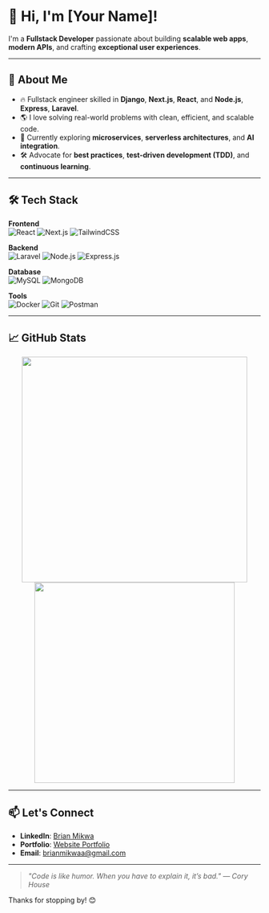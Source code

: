 # 👋 Hi, I'm [Your Name]!

I'm a **Fullstack Developer** passionate about building **scalable web apps**, **modern APIs**, and crafting **exceptional user experiences**.

---

## 🚀 About Me
- 🔥 Fullstack engineer skilled in **Django**, **Next.js**, **React**, and **Node.js**, **Express**, **Laravel**.
- 🌎 I love solving real-world problems with clean, efficient, and scalable code.
- 🎯 Currently exploring **microservices**, **serverless architectures**, and **AI integration**.
- 🛠️ Advocate for **best practices**, **test-driven development (TDD)**, and **continuous learning**.

---

## 🛠️ Tech Stack
**Frontend**  
![React](https://img.shields.io/badge/-React-61DAFB?logo=react&logoColor=white&style=flat) 
![Next.js](https://img.shields.io/badge/-Next.js-000000?logo=next.js&logoColor=white&style=flat) 
![TailwindCSS](https://img.shields.io/badge/-TailwindCSS-38B2AC?logo=tailwind-css&logoColor=white&style=flat)

**Backend**  
![Laravel](https://img.shields.io/badge/-Laravel-FF2D20?logo=laravel&logoColor=white&style=flat) 
![Node.js](https://img.shields.io/badge/-Node.js-339933?logo=node.js&logoColor=white&style=flat) 
![Express.js](https://img.shields.io/badge/-Express.js-000000?logo=express&logoColor=white&style=flat)

**Database**  
![MySQL](https://img.shields.io/badge/-MySQL-4479A1?logo=mysql&logoColor=white&style=flat) 
![MongoDB](https://img.shields.io/badge/-MongoDB-47A248?logo=mongodb&logoColor=white&style=flat)

**Tools**  
![Docker](https://img.shields.io/badge/-Docker-2496ED?logo=docker&logoColor=white&style=flat) 
![Git](https://img.shields.io/badge/-Git-F05032?logo=git&logoColor=white&style=flat) 
![Postman](https://img.shields.io/badge/-Postman-FF6C37?logo=postman&logoColor=white&style=flat)

---

## 📈 GitHub Stats
<p align="center">
  <img src="https://github-readme-stats.vercel.app/api?username=brian-io&show_icons=true&theme=radical" width="450" />
  <img src="https://github-readme-streak-stats.herokuapp.com/?user=brian-io&theme=radical" width="400" />
</p>

---

## 📫 Let's Connect
- **LinkedIn**: [Brian Mikwa](https://www.linkedin.com/in/brianmikwa/)
- **Portfolio**: [Website Portfolio](https://mikwa.netlify.app/)
- **Email**: brianmikwaa@gmail.com

---

> *"Code is like humor. When you have to explain it, it’s bad." — Cory House*

Thanks for stopping by! 😊
